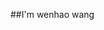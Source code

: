 ##I'm wenhao wang

<!--
**wwhzz1/wwhzz1** is a ✨ _special_ ✨ repository because its `README.md` (this file) appears on your GitHub profile.

Here are some ideas to get you started:

- 🔭 I’m currently working on gdut
- 🌱 I’m currently learning python
- 👯 I’m looking to collaborate on learning
- 🤔 I’m looking for help with Artificial Intelligence and Machine Learning
- 📫 How to reach me: https://github.com/wwhzz1
- ⚡ Hobbies: playing games and ball
-->
